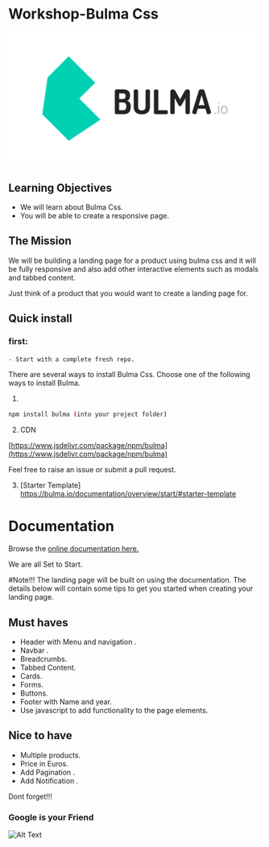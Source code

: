 # Workshop-Bulma Css

<a href="https://bulma.io"><img src="https://raw.githubusercontent.com/jgthms/bulma/master/docs/images/bulma-banner.png" alt="Bulma: a Flexbox CSS framework" style="max-width:100%;" width="600"></a>


## Learning Objectives

- We will learn about Bulma Css.
- You will be able to create a responsive page.


## The Mission
We will be building a landing page for a product using bulma css and it will be fully responsive and also add other interactive elements such as modals and tabbed content.

Just think of a product that you would want to create a landing page for.

## Quick install

### first:
```sh
- Start with a complete fresh repo.
```

There are several ways to install Bulma Css.
Choose one of the following ways to install Bulma.

1.  
```sh
npm install bulma (into your project folder)
```

2.
    CDN
    
[https://www.jsdelivr.com/package/npm/bulma](https://www.jsdelivr.com/package/npm/bulma)

Feel free to raise an issue or submit a pull request.


3. 
    [Starter Template] https://bulma.io/documentation/overview/start/#starter-template


# Documentation

Browse the [online documentation here.](https://bulma.io/documentation/overview/start/)

We are all Set to Start.

#Note!!!
The landing page will be built on using the documentation. 
The details below will contain some tips to get you started when creating your landing page.


## Must haves 

- Header with Menu and navigation .
- Navbar .
- Breadcrumbs.
- Tabbed Content.
- Cards.
- Forms.
- Buttons.
- Footer with Name and year.
- Use javascript to add functionality to the page elements.

## Nice to have

- Multiple products.
- Price in Euros.
- Add Pagination .
- Add Notification .

Dont forget!!! 
### Google is your Friend
![Alt Text](https://media.giphy.com/media/DWUEBCadFCSc0/giphy.gif)
